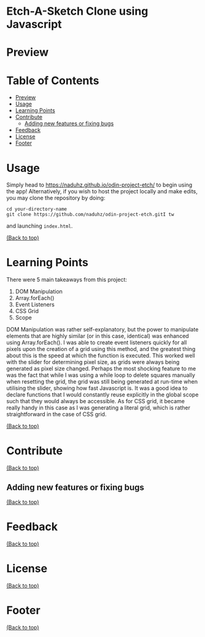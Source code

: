 # Etch-A-Sketch Clone using Javascript
# Preview

# Table of Contents
- [Preview](#preview)
- [Usage](#usage)
- [Learning Points](#learning-points)
- [Contribute](#contribute)
  - [Adding new features or fixing bugs](#adding-new-features-or-fixing-bugs)
- [Feedback](#feedback)
- [License](#license)
- [Footer](#footer)

# Usage
Simply head to https://naduhz.github.io/odin-project-etch/ to begin using the app! Alternatively, if you wish to host the project locally and make edits, you may clone the repository by doing:

```shell
cd your-directory-name
git clone https://github.com/naduhz/odin-project-etch.gitI tw
```

and launching `index.html`.

[(Back to top)](#table-of-contents)

# Learning Points
There were 5 main takeaways from this project:
1. DOM Manipulation
2. Array.forEach()
3. Event Listeners
4. CSS Grid
5. Scope

DOM Manipulation was rather self-explanatory, but the power to manipulate elements that are highly similar (or in this case, identical) was enhanced using Array.forEach(). I was able to create event listeners quickly for all pixels upon the creation of a grid using this method, and the greatest thing about this is the speed at which the function is executed. This worked well with the slider for determining pixel size, as grids were always being generated as pixel size changed. Perhaps the most shocking feature to me was the fact that while I was using a while loop to delete squares manually when resetting the grid, the grid was still being generated at run-time when utilising the slider, showing how fast Javascript is. It was a good idea to declare functions that I would constantly reuse explicitly in the global scope such that they would always be accessible. As for CSS grid, it became really handy in this case as I was generating a literal grid, which is rather straightforward in the case of CSS grid.

[(Back to top)](#table-of-contents)

# Contribute
[(Back to top)](#table-of-contents)

## Adding new features or fixing bugs
[(Back to top)](#table-of-contents)

# Feedback
[(Back to top)](#table-of-contents)

# License
[(Back to top)](#table-of-contents)

# Footer
[(Back to top)](#table-of-contents)
